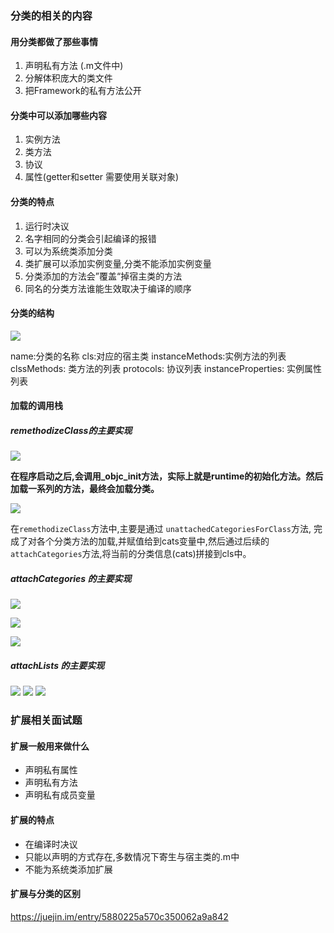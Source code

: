 ### 分类的相关的内容
#### 用分类都做了那些事情
1. 声明私有方法 (.m文件中)
2. 分解体积庞大的类文件
3. 把Framework的私有方法公开

#### 分类中可以添加哪些内容
1. 实例方法
2. 类方法
3. 协议
4. 属性(getter和setter 需要使用关联对象)

#### 分类的特点
1. 运行时决议
2. 名字相同的分类会引起编译的报错
3. 可以为系统类添加分类
4. 类扩展可以添加实例变量,分类不能添加实例变量
5. 分类添加的方法会”覆盖“掉宿主类的方法
6. 同名的分类方法谁能生效取决于编译的顺序

#### 分类的结构
![](./img/Snip20190228_31.png)

name:分类的名称
cls:对应的宿主类
instanceMethods:实例方法的列表
clssMethods: 类方法的列表
protocols: 协议列表
instanceProperties: 实例属性列表

#### 加载的调用栈
##### remethodizeClass的主要实现
![](./img/Snip20190228_32.png)

**在程序启动之后,会调用_objc_init方法，实际上就是runtime的初始化方法。然后加载一系列的方法，最终会加载分类。**

![](./img/Snip20190301_34.png)

在`remethodizeClass`方法中,主要是通过 `unattachedCategoriesForClass`方法, 完成了对各个分类方法的加载,并赋值给到cats变量中,然后通过后续的 `attachCategories`方法,将当前的分类信息(cats)拼接到cls中。

##### attachCategories 的主要实现

![](./img/Snip20190301_36.png)

![](./img/Snip20190301_37.png)

![](./img/Snip20190301_38.png)


##### attachLists 的主要实现

![](./img/Snip20190301_39.png)
![](./img/Snip20190301_40.png)
![](./img/Snip20190301_41.png)




### 扩展相关面试题
#### 扩展一般用来做什么

* 声明私有属性
* 声明私有方法
* 声明私有成员变量

#### 扩展的特点

* 在编译时决议
* 只能以声明的方式存在,多数情况下寄生与宿主类的.m中
* 不能为系统类添加扩展


#### 扩展与分类的区别

https://juejin.im/entry/5880225a570c350062a9a842